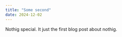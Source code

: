 ```yaml
---
title: "Some second"
date: 2024-12-02
---
```

Nothig special. It just the first blog post about nothig.
